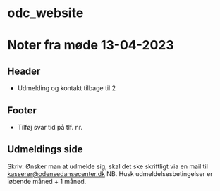 # odc_website

# Noter fra møde 13-04-2023
## Header
- Udmelding og kontakt tilbage til 2


## Footer
- Tilføj svar tid på tlf. nr.


## Udmeldings side
Skriv:
Ønsker man at udmelde sig, skal det ske skriftligt via en mail til kasserer@odensedansecenter.dk
NB. Husk udmeldelsesbetingelser er løbende måned + 1 måned.

